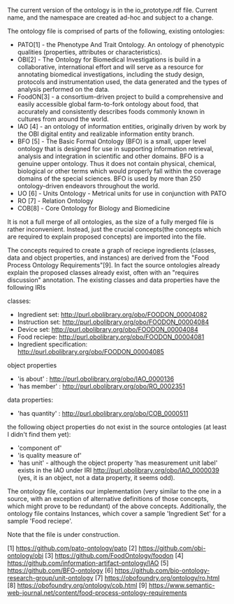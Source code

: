 The current version of the ontology is in the io_prototype.rdf file. Current name, and the namespace are created ad-hoc and subject to a change.

The ontology file is comprised of parts of the following, existing ontologies:

 - PATO[1] - the Phenotype And Trait Ontology. An ontology of phenotypic qualities (properties, attributes or characteristics).
 - OBI[2] - The Ontology for Biomedical Investigations is build in a collaborative, international effort and will serve as a resource for annotating biomedical investigations, including the study design, protocols and instrumentation used, the data generated and the types of analysis performed on the data.
 - FoodON[3] - a consortium-driven project to build a comprehensive and easily accessible global farm-to-fork ontology about food, that accurately and consistently describes foods commonly known in cultures from around the world.
 - IAO [4] - an ontology of information entities, originally driven by work by the OBI digital entity and realizable information entity branch.
 - BFO [5] - The Basic Formal Ontology (BFO) is a small, upper level ontology that is designed for use in supporting information retrieval, analysis and integration in scientific and other domains. BFO is a genuine upper ontology. Thus it does not contain physical, chemical, biological or other terms which would properly fall within the coverage domains of the special sciences. BFO is used by more than 250 ontology-driven endeavors throughout the world.
 - UO [6] - Units Ontology - Metrical units for use in conjunction with PATO
 - RO [7] - Relation Ontology
 - COB[8] - Core Ontology for Biology and Biomedicine

 It is not a full merge of all ontologies, as the size of a fully merged file is rather inconvenient. Instead, just the crucial concepts(the concepts which are required to explain proposed concepts) are imported into the file.

 The concepts required to create a graph of reciepe ingredients (classes, data and object properties, and instances) are derived from the "Food Process Ontology Requirements"[9]. In fact the source ontologies already explain the proposed classes already exist, often with an "requires discussion" annotation. The existing classes and data properties have the following IRIs

classes:
 - Ingredient set: http://purl.obolibrary.org/obo/FOODON_00004082
 - Instruction set: http://purl.obolibrary.org/obo/FOODON_00004084
 - Device set: http://purl.obolibrary.org/obo/FOODON_00004084
 - Food reciepe: http://purl.obolibrary.org/obo/FOODON_00004081
 - Ingredient specification: http://purl.obolibrary.org/obo/FOODON_00004085

object properties
 - 'is about' : http://purl.obolibrary.org/obo/IAO_0000136
 - 'has member' : http://purl.obolibrary.org/obo/RO_0002351

data properties:
 - 'has quantity' : http://purl.obolibrary.org/obo/COB_0000511

the following object properties do not exist in the source ontologies (at least I didn't find them yet):
 
 - 'component of'
 - 'is quality measure of' 
 - 'has unit' - although the object property 'has measurement unit label' exists in the IAO under IRI http://purl.obolibrary.org/obo/IAO_0000039 (yes, it is an object, not a data property, it seems odd).

The ontology file, contains our implementation (very similar to the one in a source, with an exception of alternative definitions of those concepts, which might prove to be redundant) of the above concepts. Additionally, the ontology file contains Instances, which cover a sample 'Ingredient Set' for a sample 'Food reciepe'.

Note that the file is under construction.


 [1] https://github.com/pato-ontology/pato
 [2] https://github.com/obi-ontology/obi
 [3] https://github.com/FoodOntology/foodon
 [4] https://github.com/information-artifact-ontology/IAO
 [5] https://github.com/BFO-ontology
 [6] https://github.com/bio-ontology-research-group/unit-ontology
 [7] https://obofoundry.org/ontology/ro.html
 [8] https://obofoundry.org/ontology/cob.html
 [9] https://www.semantic-web-journal.net/content/food-process-ontology-requirements